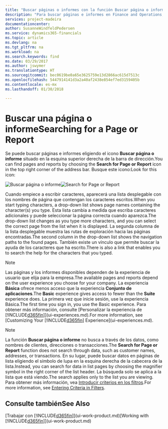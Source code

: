 ```yaml
---
title: "Buscar páginas o informes con la función Buscar página o informe | Documentos de Microsoft"
description: "Para buscar páginas e informes en Finance and Operations, Business edition, puede usar la característica Buscar página o informe."
services: project-madeira
documentationcenter: 
author: SusanneWindfeldPedersen
ms.service: dynamics365-financials
ms.topic: article
ms.devlang: na
ms.tgt_pltfrm: na
ms.workload: na
ms.search.keywords: find
ms.date: 03/29/2017
ms.author: jswymer
ms.translationtype: HT
ms.sourcegitcommit: bec0619be0a65e3625759e13d2866ac615d7513c
ms.openlocfilehash: 5447914141d3a2a40af2438e854ef7ed3159405b
ms.contentlocale: es-mx
ms.lasthandoff: 01/30/2018

---
```

# <a name="searching-for-a-page-or-report"></a><span data-ttu-id="55239-103">Buscar una página o informe</span><span class="sxs-lookup"><span data-stu-id="55239-103">Searching for a Page or Report</span></span>
<span data-ttu-id="55239-104">Se puede buscar páginas e informes eligiendo el icono **Buscar página o informe** situado en la esquina superior derecha de la barra de dirección.</span><span class="sxs-lookup"><span data-stu-id="55239-104">You can find pages and reports by choosing the **Search for Page or Report** icon in the top right corner of the address bar.</span></span> <span data-ttu-id="55239-105">Busque este icono:</span><span class="sxs-lookup"><span data-stu-id="55239-105">Look for this icon:</span></span>

<span data-ttu-id="55239-106">![Buscar página o informe](media/ui-search/search.png "Buscar página o informe")</span><span class="sxs-lookup"><span data-stu-id="55239-106">![Search for Page or Report](media/ui-search/search.png "Search for Page or Report")</span></span>

<span data-ttu-id="55239-107">Cuando empiece a escribir caracteres, aparecerá una lista desplegable con los nombres de página que contengan los caracteres escritos.</span><span class="sxs-lookup"><span data-stu-id="55239-107">When you start typing characters, a drop-down list shows page names containing the character(s) you type.</span></span> <span data-ttu-id="55239-108">Esta lista cambia a medida que escriba caracteres adicionales y puede seleccionar la página correcta cuando aparezca.</span><span class="sxs-lookup"><span data-stu-id="55239-108">The drop-down list changes as you type more characters, and you can select the correct page from the list when it is displayed.</span></span> <span data-ttu-id="55239-109">La segunda columna de la lista desplegable muestra las rutas de exploración hacia las páginas encontradas.</span><span class="sxs-lookup"><span data-stu-id="55239-109">The second column in the drop-down list shows the navigation paths to the found pages.</span></span> <span data-ttu-id="55239-110">También existe un vínculo que permite buscar la ayuda de los caracteres que ha escrito.</span><span class="sxs-lookup"><span data-stu-id="55239-110">There is also a link that enables you to search the help for the characters that you typed.</span></span>

> [!NOTE]  
>   <span data-ttu-id="55239-111">Las páginas y los informes disponibles dependen de la experiencia de usuario que elija para la empresa.</span><span class="sxs-lookup"><span data-stu-id="55239-111">The available pages and reports depend on the user experience you choose for your company.</span></span> <span data-ttu-id="55239-112">La experiencia **Básica** ofrece menos acceso que la experiencia **Conjunto de aplicaciones**.</span><span class="sxs-lookup"><span data-stu-id="55239-112">The **Basic** experience gives access to fewer than the **Suite** experience does.</span></span> <span data-ttu-id="55239-113">La primera vez que inicie sesión, use la experiencia Básica.</span><span class="sxs-lookup"><span data-stu-id="55239-113">The first time you sign in, you use the Basic experience.</span></span> <span data-ttu-id="55239-114">Para obtener más información, consulte [Personalizar la experiencia de [!INCLUDE[d365fin](includes/d365fin_md.md)]](ui-experiences.md).</span><span class="sxs-lookup"><span data-stu-id="55239-114">For more information, see [Customizing Your  [!INCLUDE[d365fin](includes/d365fin_md.md)] Experience](ui-experiences.md).</span></span>

> [!NOTE]  
>   <span data-ttu-id="55239-115">La función **Buscar página o informe** no busca a través de los datos, como nombres de clientes, direcciones o transacciones.</span><span class="sxs-lookup"><span data-stu-id="55239-115">The **Search for Page or Report** function does not search through data, such as customer names, addresses, or transactions.</span></span> <span data-ttu-id="55239-116">En su lugar, puede buscar datos en páginas de lista eligiendo el símbolo de lupa en la esquina derecha de la cabecera de la lista.</span><span class="sxs-lookup"><span data-stu-id="55239-116">Instead, you can search for data in list pages by choosing the magnifier symbol in the right corner of the list header.</span></span> <span data-ttu-id="55239-117">La búsqueda solo se aplica a la lista que está viendo.</span><span class="sxs-lookup"><span data-stu-id="55239-117">The search applies only to the list you are viewing.</span></span> <span data-ttu-id="55239-118">Para obtener más información, vea [Introducir criterios en los filtros](ui-enter-criteria-filters.md).</span><span class="sxs-lookup"><span data-stu-id="55239-118">For more information, see [Entering Criteria in Filters](ui-enter-criteria-filters.md).</span></span>

## <a name="see-also"></a><span data-ttu-id="55239-119">Consulte también</span><span class="sxs-lookup"><span data-stu-id="55239-119">See Also</span></span>
<span data-ttu-id="55239-120">[Trabajar con [!INCLUDE[d365fin](includes/d365fin_md.md)]](ui-work-product.md)</span><span class="sxs-lookup"><span data-stu-id="55239-120">[Working with [!INCLUDE[d365fin](includes/d365fin_md.md)]](ui-work-product.md)</span></span>

